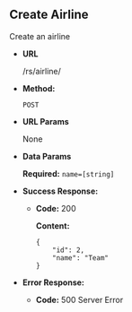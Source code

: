 **Create Airline**
----
  Create an airline

* **URL**

  /rs/airline/

* **Method:**

  `POST`
  
*  **URL Params**

   None

* **Data Params**

  **Required:** `name=[string]`

* **Success Response:**

  * **Code:** 200
  
    **Content:** 
    ```
    {
        "id": 2,
        "name": "Team"
    }
    ```
 
* **Error Response:**

  * **Code:** 500 Server Error
  
   

  ```